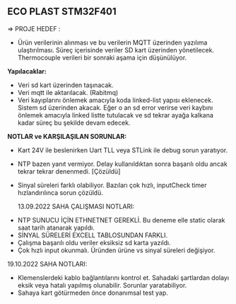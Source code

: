 ##     ECO PLAST STM32F401    ##

=> PROJE HEDEF :

*  Ürün verilerinin alınması ve bu verilerin MQTT üzerinden yazılıma ulaştırılması.
Süreç içerisinde veriler SD kart üzerinden yönetilecek. Thermocouple verileri 
bir sonraki aşama için düşünülüyor. 

**Yapılacaklar:** 

* Veri sd kart üzerinden taşınacak.
* Veri mqtt ile aktarılacak. (Rabitmq)
* Veri kayıplarını önlemek amacıyla koda linked-list yapısı eklenecek. Sistem sd üzerinden akacak. Eğer o an sd error verirse
veri kaybını önlemek amacıyla linked listte tutulacak ve sd tekrar ayağa kalkana kadar süreç bu şekilde devam edecek. 

**NOTLAR ve KARŞILAŞILAN SORUNLAR:**

* Kart 24V ile beslenirken Uart TLL veya STLink ile debug sorun yaratıyor. 
* NTP bazen yanıt vermiyor. Delay kullanıldıktan sonra başarılı oldu ancak tekrar tekrar denenmedi. [Çözüldü]
* Sinyal süreleri farklı olabiliyor. Bazıları çok hızlı, inputCheck timer hızlandırılınca sorun çözüldü.


	13.09.2022 SAHA ÇALIŞMASI NOTLARI:

- NTP SUNUCU İÇİN ETHNETNET GEREKLİ. Bu deneme elle static olarak saat tarih atanarak yapıldı.
- SİNYAL SÜRELERİ EXCELL TABLOSUNDAN FARKLI.
- Çalışma başarılı oldu veriler eksiksiz sd karta yazıldı. 
- Çok hızlı input okunmalı. Üründen ürüne vs sinyal süreleri değişiyor.

19.10.2022 SAHA NOTLARI:

- Klemenslerdeki kablo bağlantılarını kontrol et. Sahadaki şartlardan dolayı eksik veya hatalı yapılmış olunabilir. Sorunlar yaratabiliyor.
- Sahaya kart götürmeden önce donanımsal test yap.   